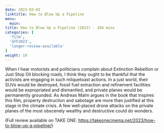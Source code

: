 ```yaml
---
date: 2023-03-03
linktitle: How to Blow Up a Pipeline
menu:
  main:
title: How to Blow Up a Pipeline (2022) - 104 mins
categories: [
  'film',
  'GFF2023',
  'longer-review-available'
]
weight: 10
---
```


When I hear motorists and politicians complain about Extinction Rebellion or Just Stop Oil blocking roads, I think they ought to be thankful that the activists are engaging in such milquetoast actions. In a just world, their SUVs would be destroyed, fossil fuel extraction and refinement facilities would be expropriated and dismantled, and private planes would be permanently grounded. As Andreas Malm argues in the book that inspires this film, property destruction and sabotage are more than justified at this stage in the climate crisis. A few well-placed drone attacks on the private planes of the most obscenely wealthy and destructive could do wonders.

(Full review available on TAKE ONE: https://takeonecinema.net/2023/how-to-blow-up-a-pipeline/)